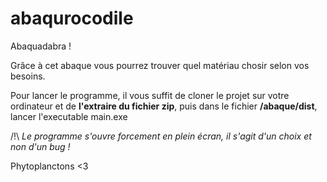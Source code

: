 # abaqurocodile
Abaquadabra !

Grâce à cet abaque vous pourrez trouver quel matériau chosir selon vos besoins.

Pour lancer le programme, il vous suffit de cloner le projet sur votre ordinateur et de **l'extraire du fichier zip**,  puis dans le fichier **/abaque/dist**, lancer l'executable main.exe

/!\ *Le programme s'ouvre forcement en plein écran, il s'agit d'un choix et non d'un bug !*

Phytoplanctons <3
